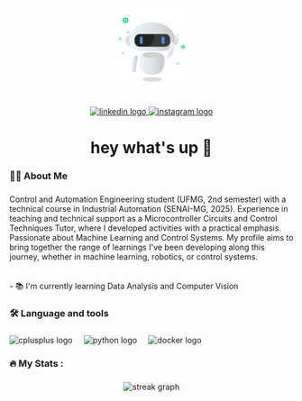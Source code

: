 <div align="center">
  <img height="150" src="assets/robot.gif"  />
</div>

###

<div align="center">
  <a href="https://www.linkedin.com/in/bernardosab" target="_blank">
    <img src="https://img.shields.io/static/v1?message=LinkedIn&logo=linkedin&label=&color=0077B5&logoColor=white&labelColor=&style=for-the-badge" height="25" alt="linkedin logo"  />
  </a>
  <a href="https://www.instagram.com/bernardo_sabxno/#" target="_blank">
    <img src="https://img.shields.io/static/v1?message=Instagram&logo=instagram&label=&color=E4405F&logoColor=white&labelColor=&style=for-the-badge" height="25" alt="instagram logo"  />
  </a>
</div>

###

<h1 align="center">hey what's up 👋</h1>

###

<h3 align="left">👩‍💻  About Me</h3>

###

<p align="left">Control and Automation Engineering student (UFMG, 2nd semester) with a technical course in Industrial Automation (SENAI-MG, 2025). Experience in teaching and technical support as a Microcontroller Circuits and Control Techniques Tutor, where I developed activities with a practical emphasis. Passionate about Machine Learning and Control Systems. My profile aims to bring together the range of learnings I've been developing along this journey, whether in machine learning, robotics, or control systems.<br><br><br>- 📚 I'm currently learning Data Analysis and Computer Vision</p>

###

<h3 align="left">🛠 Language and tools</h3>

###

<div align="left">
  <img src="https://cdn.jsdelivr.net/gh/devicons/devicon/icons/cplusplus/cplusplus-original.svg" height="40" alt="cplusplus logo"  />
  <img width="12" />
  <img src="https://cdn.jsdelivr.net/gh/devicons/devicon/icons/python/python-original.svg" height="40" alt="python logo"  />
  <img width="12" />
  <img src="https://cdn.jsdelivr.net/gh/devicons/devicon/icons/docker/docker-plain-wordmark.svg" height="40" alt="docker logo"  />
</div>

###

<h3 align="left">🔥   My Stats :</h3>

###

<div align="center">
  <img src="https://streak-stats.demolab.com?user=bernardo-sabino&locale=en&mode=daily&theme=dark&hide_border=false&border_radius=5&order=3" height="220" alt="streak graph"  />
</div>

###
